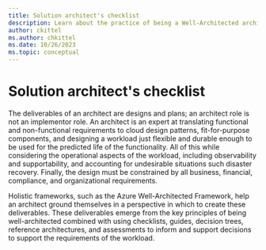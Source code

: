 ```yaml
---
title: Solution architect's checklist
description: Learn about the practice of being a Well-Architected architect.
author: ckittel
ms.author: chkittel
ms.date: 10/26/2023
ms.topic: conceptual
---
```


# Solution architect's checklist

The deliverables of an architect are designs and plans; an architect role is not an implementor role. An architect is an expert at translating functional and non-functional requirements to cloud design patterns, fit-for-purpose components, and designing a workload just flexible and durable enough to be used for the predicted life of the functionality. All of this while considering the operational aspects of the workload, including observability and supportability, and accounting for undesirable situations such disaster recovery. Finally, the design must be constrained by all business, financial, compliance, and organizational requirements. 

Holistic frameworks, such as the Azure Well-Architected Framework, help an architect ground themselves in a perspective in which to create these deliverables. These deliverables emerge from the key principles of being well-architected combined with using checklists, guides, decision trees, reference architectures, and assessments to inform and support decisions to support the requirements of the workload. 

